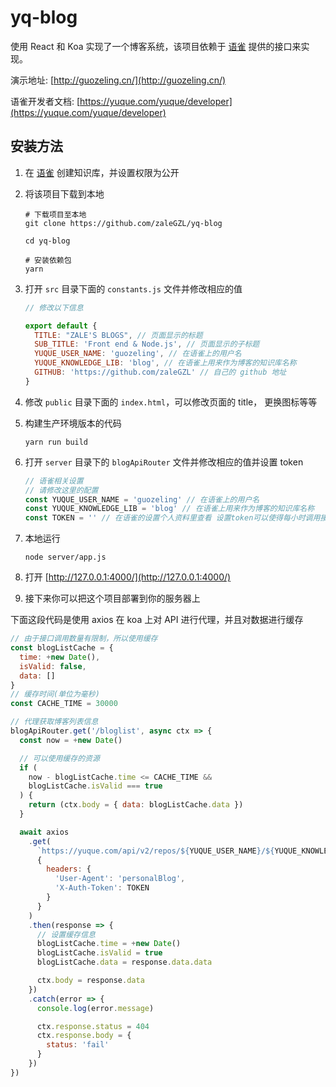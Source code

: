 # yq-blog

使用 React 和 Koa 实现了一个博客系统，该项目依赖于 [语雀](https://yuque.com/) 提供的接口来实现。

演示地址: [http://guozeling.cn/](http://guozeling.cn/)

语雀开发者文档: [https://yuque.com/yuque/developer](https://yuque.com/yuque/developer)



##  安装方法

1. 在 [语雀](http://yuque.com/) 创建知识库，并设置权限为公开

2. 将该项目下载到本地

   ```Shell
   # 下载项目至本地
   git clone https://github.com/zaleGZL/yq-blog
   
   cd yq-blog
   
   # 安装依赖包
   yarn
   ```

3. 打开 `src` 目录下面的 `constants.js` 文件并修改相应的值

   ```Javascript
   // 修改以下信息
   
   export default {
     TITLE: "ZALE'S BLOGS", // 页面显示的标题
     SUB_TITLE: 'Front end & Node.js', // 页面显示的子标题
     YUQUE_USER_NAME: 'guozeling', // 在语雀上的用户名
     YUQUE_KNOWLEDGE_LIB: 'blog', // 在语雀上用来作为博客的知识库名称
     GITHUB: 'https://github.com/zaleGZL' // 自己的 github 地址
   }
   ```

4. 修改 `public` 目录下面的 `index.html`，可以修改页面的 title， 更换图标等等

5. 构建生产环境版本的代码

   ```Shell
   yarn run build
   ```

6. 打开 `server` 目录下的 `blogApiRouter` 文件并修改相应的值并设置 token

   ```javascript
   // 语雀相关设置
   // 请修改这里的配置
   const YUQUE_USER_NAME = 'guozeling' // 在语雀上的用户名
   const YUQUE_KNOWLEDGE_LIB = 'blog' // 在语雀上用来作为博客的知识库名称
   const TOKEN = '' // 在语雀的设置个人资料里查看 设置token可以使得每小时调用接口次数上限增加到5000
   ```

7. 本地运行

   ````shell
   node server/app.js
   ````

8. 打开 [http://127.0.0.1:4000/](http://127.0.0.1:4000/)

9. 接下来你可以把这个项目部署到你的服务器上



下面这段代码是使用 axios 在 koa 上对 API 进行代理，并且对数据进行缓存

```Javascript
// 由于接口调用数量有限制，所以使用缓存
const blogListCache = {
  time: +new Date(),
  isValid: false,
  data: []
}
// 缓存时间(单位为毫秒)
const CACHE_TIME = 30000

// 代理获取博客列表信息
blogApiRouter.get('/bloglist', async ctx => {
  const now = +new Date()

  // 可以使用缓存的资源
  if (
    now - blogListCache.time <= CACHE_TIME &&
    blogListCache.isValid === true
  ) {
    return (ctx.body = { data: blogListCache.data })
  }

  await axios
    .get(
      `https://yuque.com/api/v2/repos/${YUQUE_USER_NAME}/${YUQUE_KNOWLEDGE_LIB}/toc`,
      {
        headers: {
          'User-Agent': 'personalBlog',
          'X-Auth-Token': TOKEN
        }
      }
    )
    .then(response => {
      // 设置缓存信息
      blogListCache.time = +new Date()
      blogListCache.isValid = true
      blogListCache.data = response.data.data

      ctx.body = response.data
    })
    .catch(error => {
      console.log(error.message)

      ctx.response.status = 404
      ctx.response.body = {
        status: 'fail'
      }
    })
})
```


